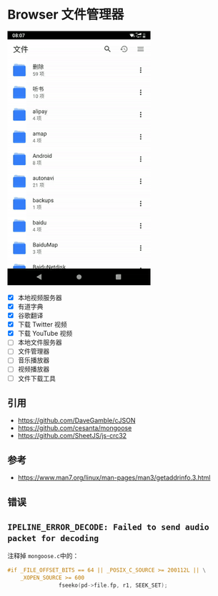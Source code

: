 # Browser 文件管理器

<img src="file1.gif">

* [x] 本地视频服务器
* [x] 有道字典
* [x] 谷歌翻译
* [x] 下载 Twitter 视频
* [x] 下载 YouTube 视频
* [ ] 本地文件服务器
* [ ] 文件管理器
* [ ] 音乐播放器
* [ ] 视频播放器
* [ ] 文件下载工具

## 引用

- https://github.com/DaveGamble/cJSON
- https://github.com/cesanta/mongoose
- https://github.com/SheetJS/js-crc32

## 参考

- https://www.man7.org/linux/man-pages/man3/getaddrinfo.3.html

## 错误

## `IPELINE_ERROR_DECODE: Failed to send audio packet for decoding`

注释掉 `mongoose.c`中的：

```c
#if _FILE_OFFSET_BITS == 64 || _POSIX_C_SOURCE >= 200112L || \
    _XOPEN_SOURCE >= 600
                fseeko(pd->file.fp, r1, SEEK_SET);
```

